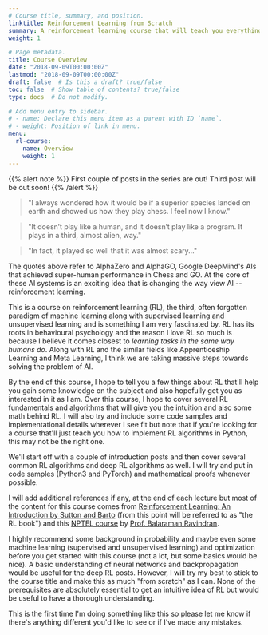 ```yaml
---
# Course title, summary, and position.
linktitle: Reinforcement Learning from Scratch
summary: A reinforcement learning course that will teach you everything you need right from the very basics till the most complicated algorithms that are in use today.
weight: 1

# Page metadata.
title: Course Overview
date: "2018-09-09T00:00:00Z"
lastmod: "2018-09-09T00:00:00Z"
draft: false  # Is this a draft? true/false
toc: false  # Show table of contents? true/false
type: docs  # Do not modify. 

# Add menu entry to sidebar.
# - name: Declare this menu item as a parent with ID `name`.
# - weight: Position of link in menu.
menu:
  rl-course:
    name: Overview
    weight: 1
---
```

{{% alert note %}}
First couple of posts in the series are out! Third post will be out soon!
{{% /alert %}}

> "I always wondered how it would be if a superior species landed on earth and showed us how they play chess. I feel now I know."

> "It doesn’t play like a human, and it doesn’t play like a program. It plays in a third, almost alien, way."

> "In fact, it played so well that it was almost scary..."

The quotes above refer to AlphaZero and AlphaGO, Google DeepMind's AIs that achieved super-human performance in Chess and GO. At the core of these AI systems is an exciting idea that is changing the way view AI -- reinforcement learning.

This is a course on reinforcement learning (RL), the third, often forgotten paradigm of machine learning along with supervised learning and unsupervised learning and is something I am very fascinated by. RL has its roots in behavioural psychology and the reason I love RL so much is because I believe it comes closest to _learning tasks in the same way humans do_. Along with RL and the similar fields like Apprenticeship Learning and Meta Learning, I think we are taking massive steps towards solving the problem of AI.

By the end of this course, I hope to tell you a few things about RL that'll help you gain some knowledge on the subject and also hopefully get you as interested in it as I am. Over this course, I hope to cover several RL fundamentals and algorithms that will give you the intuition and also some math behind RL. I will also try and include some code samples and implementational details wherever I see fit but note that if you're looking for a course that'll just teach you how to implement RL algorithms in Python, this may not be the right one.

We'll start off with a couple of introduction posts and then cover several common RL algorithms and deep RL algorithms as well. I will try and put in code samples (Python3 and PyTorch) and mathematical proofs whenever possible.

I will add additional references if any, at the end of each lecture but most of the content for this course comes from [Reinforcement Learning: An Introduction by Sutton and Barto](http://incompleteideas.net/book/the-book-2nd.html) (from this point will be referred to as "the RL book") and this [NPTEL course](https://nptel.ac.in/courses/106106143/) by [Prof. Balaraman Ravindran](https://www.cse.iitm.ac.in/~ravi/).

I highly recommend some background in probability and maybe even some machine learning (supervised and unsupervised learning) and optimization before you get started with this course (not a lot, but some basics would be nice). A basic understanding of neural networks and backpropagation would be useful for the deep RL posts. However, I will try my best to stick to the course title and make this as much "from scratch" as I can. None of the prerequisites are absolutely essential to get an intuitive idea of RL but would be useful to have a thorough understanding. 
 
This is the first time I'm doing something like this so please let me know if there's anything different you'd like to see or if I've made any mistakes.


